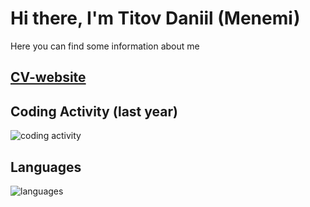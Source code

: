 # Hi there, I'm Titov Daniil (Menemi)

Here you can find some information about me

## [CV-website](https://menemi.github.io/MenemiCV)

## Coding Activity (last year)

![coding activity](https://wakatime.com/share/@Menemi/cfda25ce-c4d1-4d64-99e9-348fca4eaa66.svg)

## Languages

![languages](https://wakatime.com/share/@Menemi/c6378e8c-3259-413a-b3da-cf92498825aa.svg)

